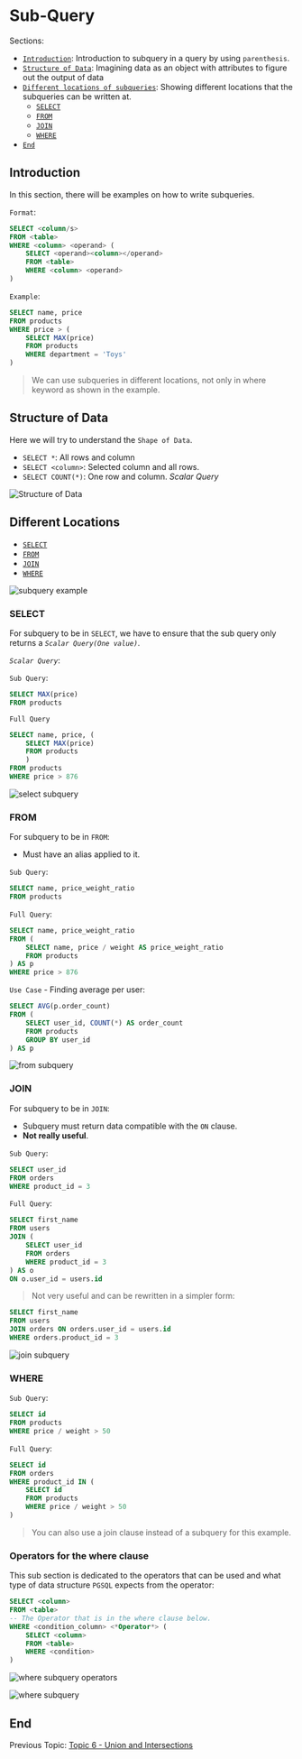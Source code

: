 # Sub-Query

Sections:

- [`Introduction`](#introduction): Introduction to subquery in a query by using `parenthesis`.
- [`Structure of Data`](#structure-of-data): Imagining data as an object with attributes to figure out the output of data
- [`Different locations of subqueries`](#different-locations): Showing different locations that the subqueries can be written at.
  - [`SELECT`](#select)
  - [`FROM`](#from)
  - [`JOIN`](#join)
  - [`WHERE`](#where)
- [`End`](#end)

## Introduction

In this section, there will be examples on how to write subqueries.

`Format`:

```SQL
SELECT <column/s>
FROM <table>
WHERE <column> <operand> (
    SELECT <operand><column></operand>
    FROM <table>
    WHERE <column> <operand>
)
```

`Example`:

```SQL
SELECT name, price
FROM products
WHERE price > (
    SELECT MAX(price)
    FROM products
    WHERE department = 'Toys'
)
```

> We can use subqueries in different locations, not only in where keyword as shown in the example.

## Structure of Data

Here we will try to understand the `Shape of Data`.

- `SELECT *`: All rows and column
- `SELECT <column>`: Selected column and all rows.
- `SELECT COUNT(*)`: One row and column. *Scalar Query*

![Structure of Data](images/sql_structure_of_data.png)

## Different Locations

- [`SELECT`](#select)
- [`FROM`](#from)
- [`JOIN`](#join)
- [`WHERE`](#where)

![subquery example](images/subquery.png)

### SELECT

For subquery to be in `SELECT`, we have to ensure that the sub query only returns a *`Scalar Query(One value)`*.

*`Scalar Query`*:

`Sub Query`:

```SQL
SELECT MAX(price)
FROM products
```

`Full Query`

```SQL
SELECT name, price, (
    SELECT MAX(price)
    FROM products
    )
FROM products
WHERE price > 876
```

![select subquery](images/select_subquery.png)

### FROM

For subquery to be in `FROM`:

- Must have an alias applied to it.

`Sub Query`:

```SQL
SELECT name, price_weight_ratio
FROM products
```

`Full Query`:

```SQL
SELECT name, price_weight_ratio
FROM (
    SELECT name, price / weight AS price_weight_ratio
    FROM products
) AS p
WHERE price > 876
```

`Use Case` - Finding average per user:

```SQL
SELECT AVG(p.order_count)
FROM (
    SELECT user_id, COUNT(*) AS order_count
    FROM products
    GROUP BY user_id
) AS p
```

![from subquery](images/from_subquery.png)

### JOIN

For subquery to be in `JOIN`:

- Subquery must return data compatible with the `ON` clause.
- **Not really useful**.

`Sub Query`:

```SQL
SELECT user_id
FROM orders
WHERE product_id = 3
```

`Full Query`:

```SQL
SELECT first_name
FROM users
JOIN (
    SELECT user_id
    FROM orders
    WHERE product_id = 3
) AS o
ON o.user_id = users.id
```

> Not very useful and can be rewritten in a simpler form:

```SQL
SELECT first_name
FROM users
JOIN orders ON orders.user_id = users.id
WHERE orders.product_id = 3
```

![join subquery](images/join_subquery.png)

### WHERE

`Sub Query`:

```SQL
SELECT id
FROM products
WHERE price / weight > 50
```

`Full Query`:

```SQL
SELECT id
FROM orders
WHERE product_id IN (
    SELECT id
    FROM products
    WHERE price / weight > 50
)
```

> You can also use a join clause instead of a subquery for this example.

### Operators for the where clause

This sub section is dedicated to the operators that can be used and what type of data structure `PGSQL` expects from the operator:

```SQL
SELECT <column>
FROM <table>
-- The Operator that is in the where clause below.
WHERE <condition_column> <*Operator*> (
    SELECT <column>
    FROM <table>
    WHERE <condition>
)
```

![where subquery operators](images/where_subqueries_operators.png)

![where subquery](images/where_subqueries.png)

## End

Previous Topic: [Topic 6 - Union and Intersections](6-Union_and_Intersections_with_Sets.md)

<!-- Next Topic: [Topic -]() -->
